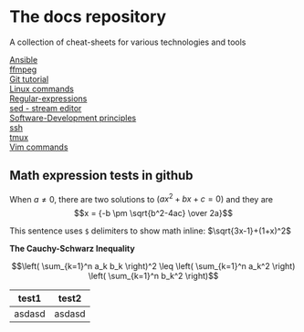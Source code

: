 
# The docs repository

A collection of cheat-sheets for various technologies and tools  

[Ansible](https://github.com/stefan1981/docs/blob/main/ansible.md)  
[ffmpeg](https://github.com/stefan1981/docs/blob/main/ffmpeg.md)  
[Git tutorial](https://github.com/stefan1981/docs/blob/main/git.md)  
[Linux commands](https://github.com/stefan1981/docs/blob/main/linux-commands.md)  
[Regular-expressions](https://github.com/stefan1981/docs/blob/main/regular-expressions.md)  
[sed - stream editor](https://github.com/stefan1981/docs/blob/main/sed.md)  
[Software-Development principles](https://github.com/stefan1981/docs/blob/main/software-principles.md)  
[ssh](https://github.com/stefan1981/docs/blob/main/ssh.md)  
[tmux](https://github.com/stefan1981/docs/blob/main/tmux.md)  
[Vim commands](https://github.com/stefan1981/docs/blob/main/vim.md)  


## Math expression tests in github

When $a \ne 0$, there are two solutions to $(ax^2 + bx + c = 0)$ and they are 
$$x = {-b \pm \sqrt{b^2-4ac} \over 2a}$$

This sentence uses `$` delimiters to show math inline:  $\sqrt{3x-1}+(1+x)^2$

**The Cauchy-Schwarz Inequality**

$$\left( \sum_{k=1}^n a_k b_k \right)^2 \leq \left( \sum_{k=1}^n a_k^2 \right) \left( \sum_{k=1}^n b_k^2 \right)$$


| test1 | test2 |
| ----- | ----- |
| asdasd| asdasd|

